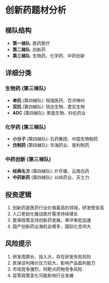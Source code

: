 # 创新药题材分析

## 梯队结构
- **第一梯队**: 医药医疗
- **第二梯队**: 创新药
- **第三梯队**: 生物药、化学药、中药创新

## 详细分类

### 生物药 (第三梯队)
- **单抗** (第四梯队): 恒瑞医药、百济神州
- **双抗** (第四梯队): 信达生物、君实生物
- **ADC** (第四梯队): 荣昌生物、科伦药业

### 化学药 (第三梯队)
- **小分子** (第四梯队): 石药集团、中国生物制药
- **仿制药** (第四梯队): 华海药业、普利制药

### 中药创新 (第三梯队)
- **经典名方** (第四梯队): 片仔癀、云南白药
- **中药新药** (第四梯队): 以岭药业、天士力

## 投资逻辑
1. 创新药是医药行业价值最高的领域，研发壁垒高
2. 人口老龄化推动医疗需求持续增长
3. 医保政策支持创新药发展，审评审批加速
4. 国产创新药出海机会增多，国际化空间大

## 风险提示
1. 研发周期长、投入大，存在研发失败风险
2. 医保谈判降价压力较大，影响产品盈利能力
3. 市场竞争激烈，同靶点药物竞争风险
4. 监管政策变化可能影响行业发展
